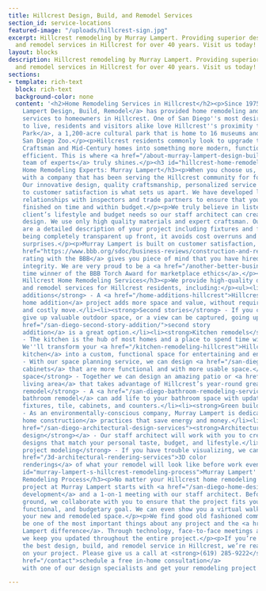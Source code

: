 ```yaml
---
title: Hillcrest Design, Build, and Remodel Services
section_id: service-locations
featured-image: "/uploads/hillcrest-sign.jpg"
excerpt: Hillcrest remodeling by Murray Lampert. Providing superior design, build,
  and remodel services in Hillcrest for over 40 years. Visit us today!
layout: blocks
description: Hillcrest remodeling by Murray Lampert. Providing superior design, build,
  and remodel services in Hillcrest for over 40 years. Visit us today!
sections:
- template: rich-text
  block: rich-text
  background-color: none
  content: '<h2>Home Remodeling Services in Hillcrest</h2><p>Since 1975, <a href="/about-murray-lampert-design-build-remodel">Murray
    Lampert Design, Build, Remodel</a> has provided home remodeling and design-build
    services to homeowners in Hillcrest. One of San Diego''s most desirable places
    to live, residents and visitors alike love Hillcrest''s proximity to <a href="https://www.balboapark.org/">Balboa
    Park</a>, a 1,200-acre cultural park that is home to 16 museums and the world-famous
    San Diego Zoo.</p><p>Hillcrest residents commonly look to upgrade their traditional
    Craftsman and Mid-Century homes into something more modern, functional, and energy
    efficient. This is where <a href="/about-murray-lampert-design-build-remodel#team-members">our
    team of experts</a> truly shines.</p><h3 id="hillcrest-home-remodeling-experts-murray-lampert">Hillcrest
    Home Remodeling Experts: Murray Lampert</h3><p>When you choose us, you’re working
    with a company that has been serving the Hillcrest community for four generations.
    Our innovative design, quality craftsmanship, personalized service and dedication
    to customer satisfaction is what sets us apart. We have developed longstanding
    relationships with inspectors and trade partners to ensure that your project is
    finished on time and within budget.</p><p>We truly believe in listening to our
    client’s lifestyle and budget needs so our staff architect can create a custom
    design. We use only high quality materials and expert craftsman. Our specifications
    are a detailed description of your project including fixtures and finishes. By
    being completely transparent up front, it avoids cost overruns and unnecessary
    surprises.</p><p>Murray Lampert is built on customer satisfaction, and our <a
    href="https://www.bbb.org/sdoc/business-reviews/construction-and-remodeling-services/murray-lampert-design-build-remodel-in-san-diego-ca-100554/#bbbonlineclick">A+
    rating with the BBB</a> gives you piece of mind that you have hired a firm with
    integrity. We are very proud to be a <a href="/another-better-business-bureau-torch-award/">four
    time winner of the BBB Torch Award for marketplace ethics</a>.</p><h3 id="our-hillcrest-home-remodeling-services">Our
    Hillcrest Home Remodeling Services</h3><p>We provide high-quality design, build,
    and remodel services for Hillcrest residents, including:</p><ul><li><strong>Room
    additions</strong> - A <a href="/home-additions-hillcrest">Hillcrest
    home addition</a> project adds more space and value, without requiring a painful
    and costly move.</li><li><strong>Second stories</strong> - If you can’t
    give up valuable outdoor space, or a view can be captured, going up with a <a
    href="/san-diego-second-story-addition/">second story
    addition</a> is a great option.</li><li><strong>Kitchen remodels</strong>
    - The kitchen is the hub of most homes and a place to spend time with your family.
    We''ll transform your <a href="/kitchen-remodeling-hillcrest">Hillcrest
    kitchen</a> into a custom, functional space for entertaining and enjoying.</li><li><strong>Cabinets</strong>
    - With our space planning service, we can design <a href="/san-diego-custom-cabinet-construction-services">custom
    cabinets</a> that are more functional and with more usable space.</li><li><strong>Outdoor
    space</strong> - Together we can design an amazing patio or <a href="/san-diego-outdoor-living-space-design/">outdoor
    living area</a> that takes advantage of Hillcrest’s year-round great weather.</li><li><strong>Bathroom
    remodel</strong> - A <a href="/san-diego-bathroom-remodeling-services">custom
    bathroom remodel</a> can add life to your bathroom space with updated plumbing
    fixtures, tile, cabinets, and counters.</li><li><strong>Green building</strong>
    - As an environmentally-conscious company, Murray Lampert is dedicated to <a href="/san-diego-green-home-construction">green
    home construction</a> practices that save energy and money.</li><li><a
    href="/san-diego-architectural-design-services"><strong>Architectural
    design</strong></a> - Our staff architect will work with you to create unique
    designs that match your personal taste, budget, and lifestyle.</li><li><strong>3D
    project modeling</strong> - If you have trouble visualizing, we can show you <a
    href="/3d-architectural-rendering-services">3D color
    renderings</a> of what your remodel will look like before work even starts.</li></ul><h3
    id="murray-lampert-s-hillcrest-remodeling-process">Murray Lampert''s Hillcrest
    Remodeling Process</h3><p>No matter your Hillcrest home remodeling needs, every
    project at Murray Lampert starts with <a href="/san-diego-home-design-services">design
    development</a> and a 1-on-1 meeting with our staff architect. Before ever breaking
    ground, we collaborate with you to ensure that the project fits your design, style,
    functional, and budgetary goal. We can even show you a virtual walkthrough of
    your new and remodeled space.</p><p>We find good old fashioned communication to
    be one of the most important things about any project and the <a href="/about-murray-lampert-design-build-remodel">Murray
    Lampert difference</a>. Through technology, face-to-face meetings and by phone,
    we keep you updated throughout the entire project.</p><p>If you’re looking for
    the best design, build, and remodel service in Hillcrest, we’re ready to take
    on your project. Please give us a call at <strong>(619) 285-9222</strong> to <a
    href="/contact">schedule a free in-home consultation</a>
    with one of our design specialists and get your remodeling project started today.</p>'

---
```

